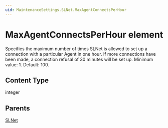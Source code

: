 ```yaml
---
uid: MaintenanceSettings.SLNet.MaxAgentConnectsPerHour
---
```


# MaxAgentConnectsPerHour element

Specifies the maximum number of times SLNet is allowed to set up a connection with a particular Agent in one hour. If more connections have been made, a connection refusal of 30 minutes will be set up. Minimum value: 1. Default: 100.

## Content Type

integer

## Parents

[SLNet](xref:MaintenanceSettings.SLNet)
